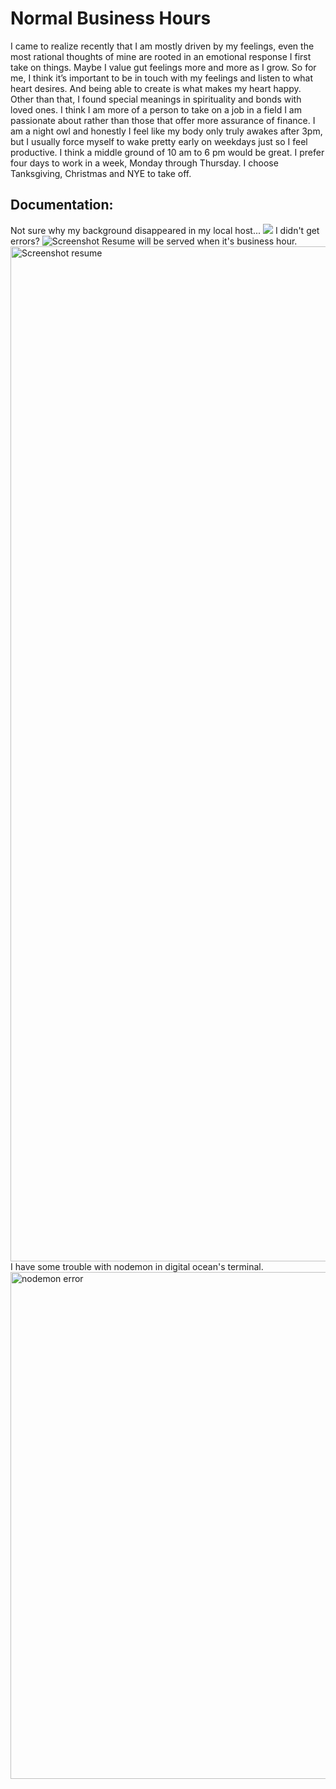 # Normal Business Hours
I came to realize recently that I am mostly driven by my feelings, even the most rational thoughts of mine are rooted in an emotional response I first take on things. Maybe I value gut feelings more and more as I grow. So for me, I think it’s important to be in touch with my feelings and listen to what heart desires. And being able to create is what makes my heart happy. Other than that, I found special meanings in spirituality and bonds with loved ones. 
I think I am more of a person to take on a job in a field I am passionate about rather than those that offer more assurance of finance. I am a night owl and honestly I feel like my body only truly awakes after 3pm, but I usually force myself to wake pretty early on weekdays just so I feel productive. I think a middle ground of 10 am to 6 pm would be great. I prefer four days to work in a week, Monday through Thursday. I choose Tanksgiving, Christmas and NYE to take off.


## Documentation: 
Not sure why my background disappeared in my local host...
<img src="https://github.com/pluzinc/normal-business-hours/assets/132268195/5b22c681-3c4c-41cf-bb1b-124ac784c8c9" />
I didn't get errors?
![Screenshot ](https://github.com/pluzinc/normal-business-hours/assets/132268195/4fb51483-fe21-4b9e-8a1c-0cdebe599474)
Resume will be served when it's business hour.
<img width="1624" alt="Screenshot resume" src="https://github.com/pluzinc/normal-business-hours/assets/132268195/03009df5-5fed-4e68-a8d0-bc582acb9eba">
I have some trouble with nodemon in digital ocean's terminal.
<img width="811" alt="nodemon error" src="https://github.com/pluzinc/normal-business-hours/assets/132268195/9b480c04-0f82-4fd9-8596-3ae634fe9533">
